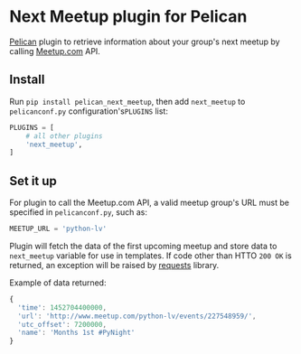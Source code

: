 # Next Meetup plugin for Pelican

[Pelican](https://github.com/getpelican/pelican) plugin to retrieve information about your group's next meetup by calling [Meetup.com](http://www.meetup.com/) API.



## Install

Run `pip install pelican_next_meetup`, then add `next_meetup` to `pelicanconf.py` configuration's`PLUGINS` list:

``` python
PLUGINS = [
    # all other plugins
    'next_meetup',
]
```

## Set it up

For plugin to call the Meetup.com API, a valid meetup group's URL must be specified in `pelicanconf.py`, such as:

```python
MEETUP_URL = 'python-lv'
```

Plugin will fetch the data of the first upcoming meetup and store data to `next_meetup` variable for use in templates. If code other than HTTO `200 OK` is returned, an exception will be raised by [requests](https://github.com/kennethreitz/requests) library.

Example of data returned:

```javascript
{
  'time': 1452704400000,
  'url': 'http://www.meetup.com/python-lv/events/227548959/',
  'utc_offset': 7200000,
  'name': 'Months 1st #PyNight'
}
```
